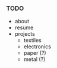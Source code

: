 ---
---

### TODO

- about  
- resume  
- projects  
  - textiles
  - electronics
  - paper (?)
  - metal (?)

